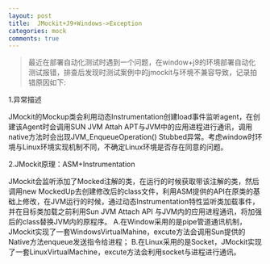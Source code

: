 ```yaml
---
layout: post
title:  JMockit+J9+Windows->Exception
categories: mock
comments: true
---
```

>最近在部署自动化测试时遇到一个问题，在window+j9的环境部署自动化测试报错，排查后发现时测试案例中的jmockit与环境不兼容导致，记录拍错原因如下:

1.异常描述

JMockit的Mockup类会利用动态Instrumentation创建load事件监听agent，在创建该Agent时会调用SUN JVM Attah APT与JVM中的应用进程进行通讯，调用native方法时会出现JVM_EnqueueOperation() Stubbed异常。考虑window时环境与Linux环境实现机制不同，不确定Linux环境是否存在同意的问题。

2.JMockit原理：ASM+Instrumentation

JMockit会监听添加了Mocked注解的类，在运行的时候获取带该注解的类，然后调用new MockedUp去创建修改后的class文件，利用ASM提供的API在原类的基础上修改，在JVM运行的时候，通过动态Instrumentation特性监听类加载事件，并在目标类加载之前利用Sun JVM Attach API 与JVM内的应用进程通讯，将加强后的class替换JVM内的原程序。
A.在Window采用的是pipe管道通讯机制，JMockit实现了一套WindowsVirtualMahine，excute方法会调用Sun提供的Native方法enqueue发送指令给进程；
B.在Linux采用的是Socket，JMockit实现了一套LinuxVirtualMachine，excute方法会利用socket与进程进行通讯。

